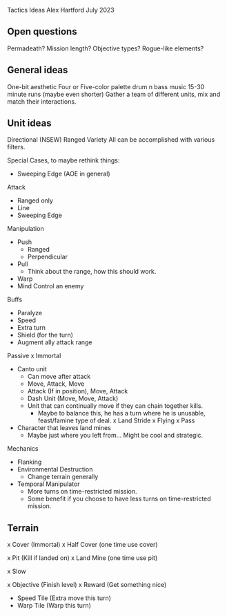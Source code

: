 Tactics
Ideas
Alex Hartford
July 2023

Open questions
--------------
Permadeath?
Mission length?
Objective types?
Rogue-like elements?

General ideas
-------------
One-bit aesthetic
Four or Five-color palette
drum n bass music
15-30 minute runs (maybe even shorter)
Gather a team of different units, mix and match their interactions.

Unit ideas
----------
Directional (NSEW)
Ranged
Variety
All can be accomplished with various filters.

Special Cases, to maybe rethink things:
* Sweeping Edge (AOE in general)

Attack
* Ranged only
* Line
* Sweeping Edge

Manipulation
* Push
  * Ranged
  * Perpendicular
* Pull
  * Think about the range, how this should work.
* Warp
* Mind Control an enemy

Buffs
* Paralyze
* Speed
* Extra turn
* Shield (for the turn)
* Augment ally attack range

Passive
x Immortal
* Canto unit
  * Can move after attack
  * Move, Attack, Move
  * Attack (If in position), Move, Attack
  * Dash Unit (Move, Move, Attack)
  * Unit that can continually move if they can chain together kills.
    * Maybe to balance this, he has a turn where he is unusable, feast/famine type of deal.
x Land Stride
x Flying
x Pass
* Character that leaves land mines
  * Maybe just where you left from... Might be cool and strategic.

Mechanics
* Flanking
* Environmental Destruction
  * Change terrain generally
* Temporal Manipulator
  * More turns on time-restricted mission.
  * Some benefit if you choose to have less turns on time-restricted mission.

Terrain
-------
x Cover (Immortal)
x Half Cover (one time use cover)

x Pit (Kill if landed on)
x Land Mine (one time use pit)

x Slow

x Objective (Finish level)
x Reward (Get something nice)

* Speed Tile (Extra move this turn)
* Warp Tile (Warp this turn)
